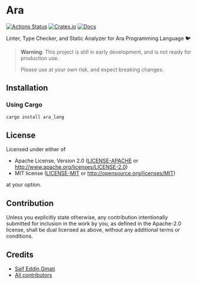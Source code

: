 # Ara

[![Actions Status](https://github.com/ara-lang/ara/workflows/ci/badge.svg)](https://github.com/ara-lang/ara/actions)
[![Crates.io](https://img.shields.io/crates/v/ara_lang.svg)](https://crates.io/crates/ara_lang)
[![Docs](https://docs.rs/ara_lang/badge.svg)](https://docs.rs/ara_lang/latest/ara_lang/)

Linter, Type Checker, and Static Analyzer for Ara Programming Language 🐦

> **Warning**: This project is still in early development, and is not ready for production use.
>
> Please use at your own risk, and expect breaking changes.

## Installation

### Using Cargo

```bash
cargo install ara_lang
```

## License

Licensed under either of

 * Apache License, Version 2.0 ([LICENSE-APACHE](LICENSE-APACHE) or http://www.apache.org/licenses/LICENSE-2.0)
 * MIT license ([LICENSE-MIT](LICENSE-MIT) or http://opensource.org/licenses/MIT)

at your option.

## Contribution

Unless you explicitly state otherwise, any contribution intentionally submitted
for inclusion in the work by you, as defined in the Apache-2.0 license, shall be
dual licensed as above, without any additional terms or conditions.

## Credits

* [Saif Eddin Gmati](https://github.com/azjezz)
* [All contributors](https://github.com/ara-lang/ara/graphs/contributors)
